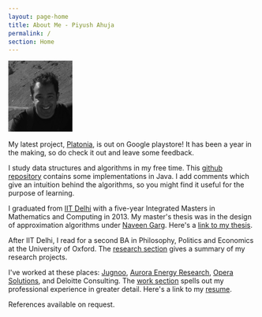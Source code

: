 ```yaml
---
layout: page-home
title: About Me - Piyush Ahuja
permalink: /
section: Home
---
```


<img class='inset right' src='/1.jpg' title='Piyush Ahuja' width='130px' />  

My latest project, [Platonia](https://play.google.com/store/apps/details?id=com.platonialabs.platonia), is out on Google playstore!  It has been a year in the making, so do check it out and leave some feedback.


I study data structures and algorithms in my free time. This [github repository](https://github.com/piyushahuja/data-structures-and-algorithms) contains some implementations in Java. I add comments which give an intuition behind the algorithms, so you might find it useful for the purpose of learning. 


I graduated from [IIT Delhi](https://en.wikipedia.org/wiki/Indian_Institute_of_Technology_Delhi) with a five-year Integrated Masters in Mathematics and Computing in 2013. My master's thesis was in the design of approximation algorithms under [Naveen Garg](https://en.wikipedia.org/wiki/Naveen_Garg). Here's a [link to my thesis][thesis]. 

After IIT Delhi, I read for a second BA in Philosophy, Politics and Economics at the University of Oxford. The [research section](/research)  gives a summary of my research projects.


I've worked at these places: [Jugnoo](https://www.jugnoo.in/), [Aurora Energy Research](https://www.auroraer.com/), [Opera Solutions](https://www.operasolutions.com/), and Deloitte Consulting. The [work section](/work)  spells out my professional experience in greater detail.  Here's a link to my [resume][resumeFile].

References available on request.



[resumeFile]: ../files/piyush_resume.pdf 
[thesis]: ../files/research/thesis.pdf
